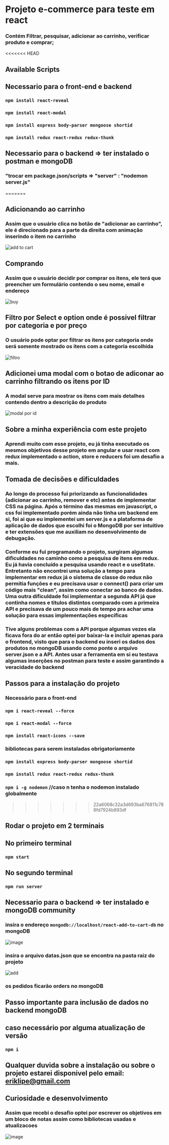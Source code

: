 # Projeto e-commerce para teste em react
### Contém Filtrar, pesquisar, adicionar ao carrinho, verificar produto e comprar;

<<<<<<< HEAD
## Available Scripts
## Necessario para o front-end e backend

### `npm install react-reveal`
### `npm install react-modal`


### `npm install express body-parser mongoose shortid`
### `npm install redux react-redux redux-thunk`

## Necessario para o backend => ter instalado o postman e mongoDB

### "trocar em package.json/scripts => "server" : "nodemon server.js"


=======
## Adicionando ao carrinho
### Assim que o usuário clica no botão de "adicionar ao carrinho", ele é direcionado para a parte da direita com animação inserindo o item no carrinho
![add to cart](https://user-images.githubusercontent.com/61124602/160263228-abc204e0-9cec-490d-91b6-f217f0efbee2.gif)

## Comprando
### Assim que o usuário decidir por comprar os itens, ele terá que preencher um formulário contendo o seu nome, email e endereço
![buy](https://user-images.githubusercontent.com/61124602/160263254-39f4f0de-8693-423c-87ff-0e669369b7a1.gif)

## Filtro por Select e option onde é possivel filtrar por categoria e por preço
### O usuário pode optar por filtrar os itens por categoria onde será somente mostrado os itens com a categoria escolhida
![filtro](https://user-images.githubusercontent.com/61124602/160263264-ad4a86da-0055-46b9-9d81-22138cbf4948.gif)

## Adicionei uma modal com o botao de adiconar ao carrinho filtrando os itens por ID
### A modal serve para mostrar os itens com mais detalhes contendo dentro a descrição do produto
![modal por id](https://user-images.githubusercontent.com/61124602/160263358-c82a5626-bf29-4cdb-ac6b-58ebbd5e2bbc.gif)

## Sobre a minha experiência com este projeto
### Aprendi muito com esse projeto, eu já tinha executado os mesmos objetivos desse projeto em angular e usar react com redux implementado o action, store e reducers foi um desafio a mais.

## Tomada de decisões e dificuldades
### Ao longo do processo fui priorizando as funcionalidades (adicionar ao carrinho, remover e etc) antes de implementar CSS na página. Após o término das mesmas em javascript, o css foi implementado porém ainda não tinha um backend em si, foi ai que eu implementei um server.js e a plataforma de aplicação de dados que escolhi foi o MongoDB por ser intuitivo e ter extensões que me auxiliam no desenvolvimento de debugação.
### Conforme eu fui programando o projeto, surgiram algumas dificuldades no caminho como a pesquisa de itens em redux. Eu já havia concluído a pesquisa usando react e o useState. Entretanto não encontrei uma solução a tempo para implementar em redux já o sistema de classe do redux não permitia funções e eu precisava usar o connect() para criar um código mais "clean", assim como conectar ao banco de dados. Uma outra dificuldade foi implementar a segunda API já que continha nomes e titulos distintos comparado com a primeira API e precisava de um pouco mais de tempo pra achar uma solução para essas implementações específicas

### Tive alguns problemas com a API porque algumas vezes ela ficava fora do ar então optei por baixar-la e incluir apenas para o frontend, visto que para o backend eu inseri os dados dos produtos no mongoDB usando como ponte o arquivo server.json e a API. Antes usar a ferramenta em si eu testava algumas inserções no postman para teste e assim garantindo a veracidade do backend 



## Passos para a instalação do projeto
### Necessário para o front-end

### `npm i react-reveal --force`
### `npm i react-modal --force`
### `npm install react-icons --save`



### bibliotecas para serem instaladas obrigatoriamente

### `npm install express body-parser mongoose shortid`
### `npm install redux react-redux redux-thunk`
### `npm i -g nodemon` //caso n tenha o nodemon instalado globalmente
>>>>>>> 22a6068c32a3d693ba676811c788fd7924b893df

## Rodar o projeto em 2 terminais
## No primeiro terminal
### `npm start`
## No segundo terminal
### `npm run server`


## Necessario para o backend => ter instalado e mongoDB community

### insira o endereço `mongodb://localhost/react-add-to-cart-db` no mongoDB
![image](https://user-images.githubusercontent.com/61124602/160265051-7031eda1-4e53-4b8e-aa26-1482354727ef.png)

### insira o arquivo datas.json que se encontra na pasta raiz do projeto
![add](https://user-images.githubusercontent.com/61124602/160265319-705f5a8b-afb9-4906-819c-0321b917d98c.png)



### os pedidos ficarão orders no mongoDB




## Passo importante para inclusão de dados no backend mongoDB 
### 

## caso necessário por alguma atualização de versão
### `npm i`

## Qualquer duvida sobre a instalação ou sobre o projeto estarei disponivel pelo email: eriklipe@gmail.com

## Curiosidade e desenvolvimento
### Assim que recebi o desafio optei por escrever os objetivos em um bloco de notas assim como bibliotecas usadas e atualizacoes
![image](https://user-images.githubusercontent.com/61124602/160263835-0cbbe0c0-7acd-4e5f-8808-2a265a7e1b3c.png)


